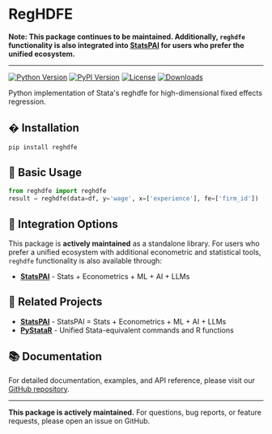 # RegHDFE

**Note: This package continues to be maintained. Additionally, `reghdfe` functionality is also integrated into [StatsPAI](https://github.com/brycewang-stanford/StatsPAI/) for users who prefer the unified ecosystem.**

---

[![Python Version](https://img.shields.io/pypi/pyversions/reghdfe)](https://pypi.org/project/reghdfe/)
[![PyPI Version](https://img.shields.io/pypi/v/reghdfe)](https://pypi.org/project/reghdfe/)
[![License](https://img.shields.io/github/license/brycewang-stanford/pyreghdfe)](LICENSE)
[![Downloads](https://img.shields.io/pypi/dm/reghdfe)](https://pypi.org/project/reghdfe/)

Python implementation of Stata's reghdfe for high-dimensional fixed effects regression.

## � Installation

```bash
pip install reghdfe
```

## 📖 Basic Usage

```python
from reghdfe import reghdfe
result = reghdfe(data=df, y='wage', x=['experience'], fe=['firm_id'])
```

## 🔗 Integration Options

This package is **actively maintained** as a standalone library. For users who prefer a unified ecosystem with additional econometric and statistical tools, `reghdfe` functionality is also available through:

- **[StatsPAI](https://github.com/brycewang-stanford/StatsPAI/)** - Stats + Econometrics + ML + AI + LLMs

## 🔗 Related Projects

- **[StatsPAI](https://github.com/brycewang-stanford/StatsPAI/)** - StatsPAI = Stats + Econometrics + ML + AI + LLMs  
- **[PyStataR](https://github.com/brycewang-stanford/PyStataR)** - Unified Stata-equivalent commands and R functions

## 📚 Documentation

For detailed documentation, examples, and API reference, please visit our [GitHub repository](https://github.com/brycewang-stanford/reghdfe).

---

**This package is actively maintained.** For questions, bug reports, or feature requests, please open an issue on GitHub.